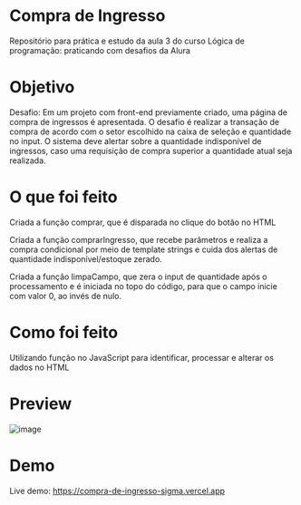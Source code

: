 # Compra de Ingresso
Repositório para prática e estudo da aula 3 do curso Lógica de programação: praticando com desafios da Alura

# Objetivo
Desafio: Em um projeto com front-end previamente criado, uma página de compra de ingressos é apresentada. O desafio é realizar a transação de compra de acordo com o setor escolhido na caixa de seleção e quantidade no input. O sistema deve alertar sobre a quantidade indisponível de ingressos, caso uma requisição de compra superior a quantidade atual seja realizada.

# O que foi feito
Criada a função comprar, que é disparada no clique do botão no HTML

Criada a função comprarIngresso, que recebe parâmetros e realiza a compra condicional por meio de template strings e cuida dos alertas de quantidade indisponível/estoque zerado.

Criada a função limpaCampo, que zera o input de quantidade após o processamento e é iniciada no topo do código, para que o campo inicie com valor 0, ao invés de nulo.

# Como foi feito
Utilizando função no JavaScript para identificar, processar e alterar os dados no HTML

# Preview
![image](https://github.com/leeoreis/compra-de-ingresso/assets/128519062/6d64ec09-badb-4db5-b7c7-fcb0dc286b55)

# Demo
Live demo: https://compra-de-ingresso-sigma.vercel.app
